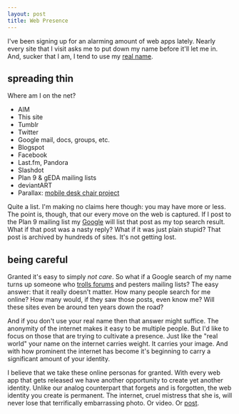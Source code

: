 ```yaml
---
layout: post
title: Web Presence
---
```


I've been signing up for an alarming amount of web apps lately. Nearly
every site that I visit asks me to put down my name before it'll let
me in. And, sucker that I am, I tend to use my [real name][1].

spreading thin
---------------

Where am I on the net?

- AIM
- This site
- Tumblr
- Twitter
- Google mail, docs, groups, etc.
- Blogspot
- Facebook
- Last.fm, Pandora
- Slashdot
- Plan 9 & gEDA mailing lists
- deviantART
- Parallax: [mobile desk chair project][mdcp]

Quite a list. I'm making no claims here though: you may have more or
less. The point is, though, that our every move on the web is
captured. If I post to the Plan 9 mailing list my [Google] will list
that post as my top search result.  What if that post was a nasty
reply? What if it was just plain stupid? That post is archived by
hundreds of sites. It's not getting lost.

being careful
-------------

Granted it's easy to simply *not care*. So what if a Google search of
my name turns up someone who [trolls forums][2] and pesters mailing
lists?  The easy answer: that it really doesn't matter. How many
people search for me online? How many would, if they saw those posts,
even know me? Will these sites even be around ten years down the road?

And if you don't use your real name then that answer might
suffice. The anonymity of the internet makes it easy to be multiple
people. But I'd like to focus on those that are trying to cultivate a
presence. Just like the "real world" your name on the internet carries
weight. It carries your image. And with how prominent the internet has
become it's beginning to carry a significant amount of your identity.

I believe that we take these online personas for granted. With every
web app that gets released we have another opportunity to create yet
another identity. Unlike our analog counterpart that forgets and is
forgotten, the web identity you create is permanent. The internet,
cruel mistress that she is, will never lose that terrifically
embarrassing photo. Or video. Or [post][3].

[1]: http://www.penny-arcade.com/comic/2006/10/26
[2]: http://www.penny-arcade.com/comic/2004/03/19
[3]: http://bash.org/?201579
[Google]: http://www.google.com/search?hl=en&q=devrin+talen&btnG=Google+Search
[mdcp]: http://www.parallax.com/tabid/322/Default.aspx
